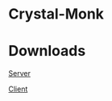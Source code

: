 # Crystal-Monk

# Downloads

[Server](https://github.com/JevLOMCN/Crystal-Monk/releases/tag/Server)

[Client](https://mirfiles.com/resources/mir2/users/Jev/Mir%202/Client%20With%20Monk.rar)

